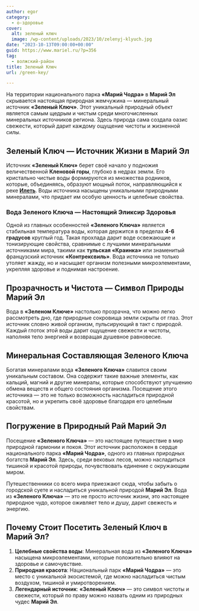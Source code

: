 ```yaml
---
author: egor
category:
  - о-здоровье
cover:
  alt: зеленый ключ
  image: /wp-content/uploads/2023/10/zelenyj-klyuch.jpg
date: "2023-10-13T09:00:00+00:00"
guid: https://www.mariel.ru/?p=356
tag:
  - волжский-район
title: Зеленый Ключ
url: /green-key/

---
```

На территории национального парка **«Марий Чодра»** в **Марий Эл** скрывается настоящая природная жемчужина — минеральный источник **«Зеленый Ключ»**. Этот уникальный природный объект является самым щедрым и чистым среди многочисленных минеральных источников региона. Здесь природа сама создала оазис свежести, который дарит каждому ощущение чистоты и жизненной силы.

## Зеленый Ключ — Источник Жизни в Марий Эл

Источник **«Зеленый Ключ»** берет своё начало у подножия величественной **Кленовой горы**, глубоко в недрах земли. Его кристально чистые воды формируются из множества родников, которые, объединяясь, образуют мощный поток, направляющийся к реке [**Илеть**](/zhivaya-ilet-reka-chto-ne-zamerzaet-v-zimnij-stuzhu/). Воды источника насыщены уникальными природными минералами, что придает им особую ценность и целебные свойства.

### Вода Зеленого Ключа — Настоящий Эликсир Здоровья

Одной из главных особенностей **«Зеленого Ключа»** является стабильная температура воды, которая держится в пределах **4-6 градусов** круглый год. Такая прохлада дарит воде освежающие и тонизирующие свойства, сравнимые с лучшими минеральными источниками мира, такими как **тульская «Краинка»** или знаменитый французский источник **«Контрексвиль»**. Вода источника не только утоляет жажду, но и насыщает организм полезными микроэлементами, укрепляя здоровье и поднимая настроение.

## Прозрачность и Чистота — Символ Природы Марий Эл

Вода в **«Зеленом Ключе»** настолько прозрачна, что можно легко рассмотреть дно, где природные сокровища земли скрыты от глаз. Этот источник словно живой организм, пульсирующий в такт с природой. Каждый глоток этой воды дарит ощущение свежести и чистоты, наполняя тело энергией и возвращая душевное равновесие.

## Минеральная Составляющая Зеленого Ключа

Богатая минералами вода **«Зеленого Ключа»** славится своим уникальным составом. Она содержит такие важные элементы, как кальций, магний и другие минералы, которые способствуют улучшению обмена веществ и общего состояния организма. Посещение этого источника — это не только возможность насладиться природной красотой, но и укрепить своё здоровье благодаря его целебным свойствам.

## Погружение в Природный Рай Марий Эл

Посещение **«Зеленого Ключа»** — это настоящее путешествие в мир природной гармонии и покоя. Этот источник расположен в сердце национального парка **«Марий Чодра»**, одного из главных природных богатств **Марий Эл**. Здесь, среди вековых лесов, можно насладиться тишиной и красотой природы, почувствовать единение с окружающим миром.

Путешественники со всего мира приезжают сюда, чтобы забыть о городской суете и насладиться уникальной природой **Марий Эл**. Вода из **«Зеленого Ключа»** — это не просто источник жизни, это настоящее природное чудо, которое оживляет тело и душу, дарит свежесть и энергию.

## Почему Стоит Посетить Зеленый Ключ в Марий Эл?

1. **Целебные свойства воды**: Минеральная вода из **«Зеленого Ключа»** насыщена микроэлементами, которые положительно влияют на здоровье и самочувствие.
1. **Природная красота**: Национальный парк **«Марий Чодра»** — это место с уникальной экосистемой, где можно насладиться чистым воздухом, тишиной и умиротворением.
1. **Легендарный источник**: **«Зеленый Ключ»** — это символ чистоты и свежести, который по праву можно назвать одним из природных чудес **Марий Эл**.
